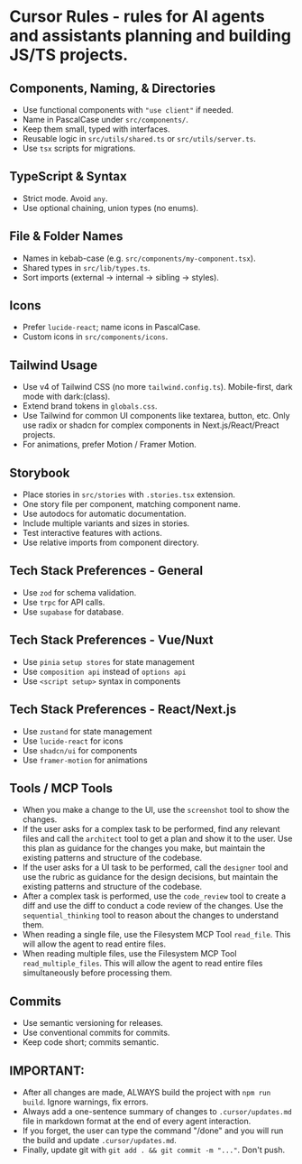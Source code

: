 # Cursor Rules - rules for AI agents and assistants planning and building JS/TS projects.

## Components, Naming, & Directories

- Use functional components with `"use client"` if needed.
- Name in PascalCase under `src/components/`.
- Keep them small, typed with interfaces.
- Reusable logic in `src/utils/shared.ts` or `src/utils/server.ts`.
- Use `tsx` scripts for migrations.

## TypeScript & Syntax

- Strict mode. Avoid `any`.
- Use optional chaining, union types (no enums).

## File & Folder Names

- Names in kebab-case (e.g. `src/components/my-component.tsx`).
- Shared types in `src/lib/types.ts`.
- Sort imports (external → internal → sibling → styles).

## Icons

- Prefer `lucide-react`; name icons in PascalCase.
- Custom icons in `src/components/icons`.

## Tailwind Usage

- Use v4 of Tailwind CSS (no more `tailwind.config.ts`). Mobile-first, dark mode with dark:(class). 
- Extend brand tokens in `globals.css`.
- Use Tailwind for common UI components like textarea, button, etc. Only use radix or shadcn for complex components in Next.js/React/Preact projects.
- For animations, prefer Motion / Framer Motion.

## Storybook

- Place stories in `src/stories` with `.stories.tsx` extension.
- One story file per component, matching component name.
- Use autodocs for automatic documentation.
- Include multiple variants and sizes in stories.
- Test interactive features with actions.
- Use relative imports from component directory.

## Tech Stack Preferences - General

- Use `zod` for schema validation.
- Use `trpc` for API calls.
- Use `supabase` for database.

## Tech Stack Preferences - Vue/Nuxt

- Use `pinia` `setup stores` for state management 
- Use `composition api` instead of `options api`
- Use `<script setup>` syntax in components

## Tech Stack Preferences - React/Next.js

- Use `zustand` for state management
- Use `lucide-react` for icons
- Use `shadcn/ui` for components
- Use `framer-motion` for animations

## Tools / MCP Tools

- When you make a change to the UI, use the `screenshot` tool to show the changes.
- If the user asks for a complex task to be performed, find any relevant files and call the `architect` tool to get a plan and show it to the user. Use this plan as guidance for the changes you make, but maintain the existing patterns and structure of the codebase.
- If the user asks for a UI task to be performed, call the `designer` tool and use the rubric as guidance for the design decisions, but maintain the existing patterns and structure of the codebase.
- After a complex task is performed, use the `code_review` tool to create a diff and use the diff to conduct a code review of the changes. Use the `sequential_thinking` tool to reason about the changes to understand them.
- When reading a single file, use the Filesystem MCP Tool `read_file`. This will allow the agent to read entire files.
- When reading multiple files, use the Filesystem MCP Tool `read_multiple_files`. This will allow the agent to read entire files simultaneously before processing them.

## Commits

- Use semantic versioning for releases.
- Use conventional commits for commits.
- Keep code short; commits semantic.

## IMPORTANT:

- After all changes are made, ALWAYS build the project with `npm run build`. Ignore warnings, fix errors.
- Always add a one-sentence summary of changes to `.cursor/updates.md` file in markdown format at the end of every agent interaction. 
- If you forget, the user can type the command "/done" and you will run the build and update `.cursor/updates.md`.
- Finally, update git with `git add . && git commit -m "..."`. Don't push.